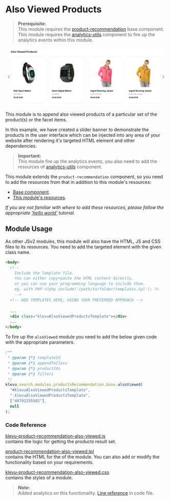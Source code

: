 # Also Viewed Products

> **Prerequisite:**  
> This module requires the [product-recommendation](/components/product-recommendation) base component.  
> This module requires the [analytics-utils](/components/analytics-utils) component to fire up the analytics events within this module.

![Also Viewed Products Banner](/modules/product-recommendation/images/prc-also-viewed.png)

This module is to append also viewed products of a particular set of the product(s) or the facet items.

In this example, we have created a slider banner to demonstrate the products in the user interface which can be injected into any area of your website after rendering it's targeted HTML element and other dependencies.

> **Important:**  
> This module fire up the analytics events, you also need to add the resources of [analytics-utils](/components/analytics-utils/resources) component.

This module extends the `product-recommendation` component, so you need to add the resources from that in addition to this module's resources:

- [Base component](/components/product-recommendation/resources).
- [This module's resources](/modules/product-recommendation/also-viewed/resources).

_If you are not familiar with where to add these resources,
please follow the appropriate ['hello world'](/getting-started/1-hello-world) tutorial._

## Module Usage

As other JSv2 modules, this module will also have the HTML, JS and CSS files to its resources. You need to add the targeted element with the given class name.

```html
<body>
  <!--
	Include the Template file.
	You can either copy+paste the HTML content directly,
	or you can use your programming language to include them.
	eg. with PHP <?php include('/path/to/folder/templates.tpl'); ?>
	-->
  <!-- ADD TEMPLATES HERE, USING YOUR PREFERRED APPROACH -->

  ...
  <div class="klevuAlsoViewedProductsTemplate"></div>
  ...
</body>
```

To fire up the `alsoViewed` module you need to add the below given code with the appropriate parameters.

```javascript
/**
 * @param {*} templateId
 * @param {*} appendToClass
 * @param {*} productIds
 * @param {*} filters
 */
klevu.search.modules.productsRecommendation.base.alsoViewed(
  "#klevuAlsoViewedProductsTemplate",
  ".klevuAlsoViewedProductsTemplate",
  ["40792255502"],
  null
);
```

### Code Reference

[klevu-product-recommendation-also-viewed.js](/modules/product-recommendation/also-viewed/resources/assets/js/klevu-product-recommendation-also-viewed.js)  
contains the logic for getting the products result set.

[product-recommendation-also-viewed.tpl](/modules/product-recommendation/also-viewed/resources/templates/product-recommendation-also-viewed.tpl)  
contains the HTML for the of the module. You can also add or modify the functionality based on your requirements.

[klevu-product-recommendation-also-viewed.css](/modules/product-recommendation/also-viewed/resources/assets/css/klevu-product-recommendation-also-viewed.css)  
contains the styles of a module.

> **Note:**  
> Added analytics on this functionality. [Line reference](/modules/product-recommendation/also-viewed/resources/assets/js/klevu-product-recommendation-also-viewed.js#L96) in code file.
